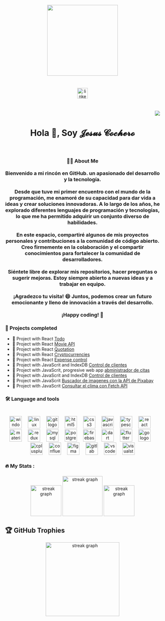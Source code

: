 <br clear="both">

<div align="center">
  <img height="230" src="https://camo.githubusercontent.com/62da68eb62b1e5f175f7d1f0191dd89a653d7908feb22d37d4a0ab07365d6791/68747470733a2f2f6d656469612e67697068792e636f6d2f6d656469612f4d3967624264396e6244724f5475314d71782f67697068792e676966"  />
</div>

###

<br clear="both">

<div align="center">
  <a href="https://www.linkedin.com/in/jesus-cf-494502272/" target="_blank"> 
    <img  src="https://img.shields.io/static/v1?message=LinkedIn&logo=linkedin&label=&color=0077B5&logoColor=white&labelColor=&style=flat" height="34" alt="linkedin logo"  />
  </a>
</div>

###

<br clear="both">

<div align="right">
     <img src="https://visitor-badge.laobi.icu/badge?page_id=JESUS3928CF.JESUS3928CF&"  />
</div>

###

<h1 align="center">Hola 👋, Soy 𝓙𝓮𝓼𝓾𝓼 𝓒𝓸𝓬𝓱𝓮𝓻𝓸</h1>

###

<br clear="both">

<h3 align="center">👩‍💻  About Me <br><br>Bienvenido a mi rincón en GitHub. un apasionado del desarrollo y la tecnología.<br><br>Desde que tuve mi primer encuentro con el mundo de la programación, me enamoré de su capacidad para dar vida a ideas y crear soluciones innovadoras. A lo largo de los años, he explorado diferentes lenguajes de programación y tecnologías, lo que me ha permitido adquirir un conjunto diverso de habilidades.<br><br>En este espacio, compartiré algunos de mis proyectos personales y contribuciones a la comunidad de código abierto. Creo firmemente en la colaboración y el compartir conocimientos para fortalecer la comunidad de desarrolladores.<br><br>Siéntete libre de explorar mis repositorios, hacer preguntas o sugerir mejoras. Estoy siempre abierto a nuevas ideas y a trabajar en equipo.<br><br>¡Agradezco tu visita! 😄 Juntos, podemos crear un futuro emocionante y lleno de innovación a través del desarrollo.<br><br>¡Happy coding! 🚀</h3>

###

<h3 align="left">🔭  Projects completed</h3>

- 🔭 Project with React [Todo](https://todo-app-3928.netlify.app/)
- 🔭 Project with React [Movie API](https://movies-app-3928.netlify.app/)
- 🔭 Project with React [Quotation](https://cotizador-app-3928.netlify.app/)
- 🔭 Project with React [Cryptocurrencies](https://criptos-app-3928.netlify.app/)
- 🔭 Project with React [Expense control](https://expense-control-app-3928.netlify.app/)
- 🔭 Project with JavaScrit and IndexDB [Control de clientes](https://js-crm-indexeded.netlify.app/)
- 🔭 Project with JavaScrit, progresive web app [abministrador de citas](https://js-pwa-instalable-abmin-de-citas.netlify.app/)
- 🔭 Project with JavaScrit and IndexDB [Control de clientes](https://js-crm-indexeded.netlify.app/)
- 🔭 Project with JavaScrit [Buscador de imagenes con la API de Pixabay](https://js-buscador-de-imagenes-api.netlify.app/)
- 🔭 Project with JavaScrit [Consultar el clima con Fetch API](https://js-clima-con-fetch-api.netlify.app/)

<p align="left"></p>

###

<h3 align="left">🛠   Language and tools</h3>

###

<br clear="both">

<div align="center">
  <img src="https://cdn.jsdelivr.net/gh/devicons/devicon/icons/windows8/windows8-original.svg" height="40" alt="windows8 logo"  />
  <img width="12" />
  <img src="https://cdn.jsdelivr.net/gh/devicons/devicon/icons/linux/linux-original.svg" height="40" alt="linux logo"  />
  <img width="12" />
  <img src="https://cdn.jsdelivr.net/gh/devicons/devicon/icons/git/git-original.svg" height="40" alt="git logo"  />
  <img width="12" />
  <img src="https://cdn.jsdelivr.net/gh/devicons/devicon/icons/html5/html5-original.svg" height="40" alt="html5 logo"  />
  <img width="12" />
  <img src="https://cdn.jsdelivr.net/gh/devicons/devicon/icons/css3/css3-original.svg" height="40" alt="css3 logo"  />
  <img width="12" />
  <img src="https://cdn.jsdelivr.net/gh/devicons/devicon/icons/javascript/javascript-original.svg" height="40" alt="javascript logo"  />
  <img width="12" />
  <img src="https://cdn.jsdelivr.net/gh/devicons/devicon/icons/typescript/typescript-original.svg" height="40" alt="typescript logo"  />
  <img width="12" />
  <img src="https://cdn.jsdelivr.net/gh/devicons/devicon/icons/react/react-original.svg" height="40" alt="react logo"  />
  <img width="12" />
  <img src="https://cdn.jsdelivr.net/gh/devicons/devicon/icons/materialui/materialui-original.svg" height="40" alt="materialui logo"  />
  <img width="12" />
  <img src="https://cdn.jsdelivr.net/gh/devicons/devicon/icons/redux/redux-original.svg" height="40" alt="redux logo"  />
  <img width="12" />
  <img src="https://cdn.jsdelivr.net/gh/devicons/devicon/icons/mysql/mysql-original.svg" height="40" alt="mysql logo"  />
  <img width="12" />
  <img src="https://cdn.jsdelivr.net/gh/devicons/devicon/icons/postgresql/postgresql-original.svg" height="40" alt="postgresql logo"  />
  <img width="12" />
  <img src="https://cdn.jsdelivr.net/gh/devicons/devicon/icons/firebase/firebase-plain.svg" height="40" alt="firebase logo"  />
  <img width="12" />
  <img src="https://cdn.jsdelivr.net/gh/devicons/devicon/icons/dart/dart-original.svg" height="40" alt="dart logo"  />
  <img width="12" />
  <img src="https://cdn.jsdelivr.net/gh/devicons/devicon/icons/flutter/flutter-original.svg" height="40" alt="flutter logo"  />
  <img width="12" />
  <img src="https://cdn.jsdelivr.net/gh/devicons/devicon/icons/go/go-original.svg" height="40" alt="go logo"  />
  <img width="12" />
  <img src="https://cdn.jsdelivr.net/gh/devicons/devicon/icons/cplusplus/cplusplus-original.svg" height="40" alt="cplusplus logo"  />
  <img width="12" />
  <img src="https://cdn.jsdelivr.net/gh/devicons/devicon/icons/confluence/confluence-original.svg" height="40" alt="confluence logo"  />
  <img width="12" />
  <img src="https://cdn.jsdelivr.net/gh/devicons/devicon/icons/figma/figma-original.svg" height="40" alt="figma logo"  />
  <img width="12" />
  <img src="https://cdn.jsdelivr.net/gh/devicons/devicon/icons/gitlab/gitlab-original.svg" height="40" alt="gitlab logo"  />
  <img width="12" />
  <img src="https://cdn.jsdelivr.net/gh/devicons/devicon/icons/vscode/vscode-original.svg" height="40" alt="vscode logo"  />
  <img width="12" />
  <img src="https://cdn.jsdelivr.net/gh/devicons/devicon/icons/visualstudio/visualstudio-plain.svg" height="40" alt="visualstudio logo"  />
</div>

###

<h3 align="left">🔥   My Stats :</h3>

###

<div align="center">
  <img src="https://github-readme-stats.vercel.app/api?username=JESUS3928CF&theme=dark&hide_border=false&include_all_commits=false&count_private=false" height="100" alt="streak graph"  />
  <img src="https://streak-stats.demolab.com?user=JESUS3928CF&locale=en&mode=daily&theme=dark&hide_border=false&border_radius=5&order=3" height="130" alt="streak graph"  />
    <img src="https://github-readme-stats.vercel.app/api/top-langs/?username=JESUS3928CF&theme=dark&hide_border=false&include_all_commits=false&count_private=false&layout=compact" height="100" alt="streak graph"  />
</div>

## 🏆 GitHub Trophies
<div align="center">
  <img src="https://github-profile-trophy.vercel.app/?username=JESUS3928CF&theme=darkhub&no-frame=false&no-bg=true&margin-w=12" height="240" alt="streak graph"  />
</div>
